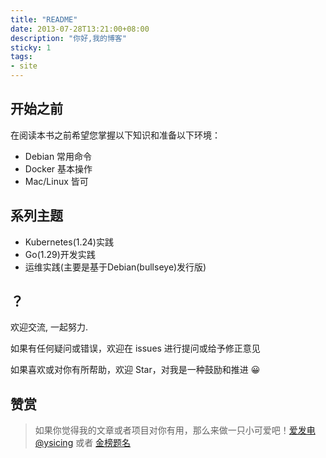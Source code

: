 ```yaml
---
title: "README"
date: 2013-07-28T13:21:00+08:00
description: "你好,我的博客"
sticky: 1
tags:
- site
---
```


<!-- truncate -->

## 开始之前

在阅读本书之前希望您掌握以下知识和准备以下环境：

- Debian 常用命令
- Docker 基本操作
- Mac/Linux 皆可

## 系列主题

- Kubernetes(1.24)实践
- Go(1.29)开发实践
- 运维实践(主要是基于Debian(bullseye)发行版)

## ？

欢迎交流, 一起努力.

如果有任何疑问或错误，欢迎在 issues 进行提问或给予修正意见

如果喜欢或对你有所帮助，欢迎 Star，对我是一种鼓励和推进 😀

## 赞赏

> 如果你觉得我的文章或者项目对你有用，那么来做一只小可爱吧！[爱发电@ysicing](https://afdian.net/@ysicing) 或者 [金榜题名](/sponsor)
